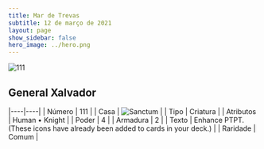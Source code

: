 ```yaml
---
title: Mar de Trevas
subtitle: 12 de março de 2021
layout: page
show_sidebar: false
hero_image: ../hero.png
---
```


![111](https://cdn.keyforgegame.com/media/card_front/pt/496_111_F278PG3H957W_pt.png)

## General Xalvador

|----|----|
| Número | 111 |
| Casa | ![Sanctum](https://archonarcana.com/images/thumb/c/c7/Sanctum.png/22px-Sanctum.png "Santuário") |
| Tipo | Criatura |
| Atributos | Human • Knight |
| Poder | 4 |
| Armadura | 2 |
| Texto | Enhance PTPT. (These icons have already been added to cards in your deck.) |
| Raridade | Comum |
